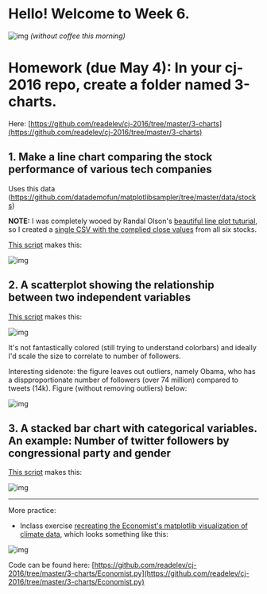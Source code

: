 # Hello! Welcome to Week 6.

![img](http://i.imgur.com/BXq5oUc.png?1)
*(without coffee this morning)*

# Homework (due May 4): In your cj-2016 repo, create a folder named 3-charts.

Here: [https://github.com/readelev/cj-2016/tree/master/3-charts](https://github.com/readelev/cj-2016/tree/master/3-charts)

## 1. Make a line chart comparing the stock performance of various tech companies

Uses this data (https://github.com/datademofun/matplotlibsampler/tree/master/data/stocks)

**NOTE:** I was completely wooed by Randal Olson's [beautiful line plot tuturial](http://www.randalolson.com/2014/06/28/how-to-make-beautiful-data-visualizations-in-python-with-matplotlib/), so I created a [single CSV with the complied close values](https://github.com/readelev/cj-2016/tree/master/3-charts/data/STOCKS.csv) from all six stocks.

[This script](https://github.com/readelev/cj-2016/tree/master/3-charts/stocks-simple.py) makes this:

![img](http://i.imgur.com/jCqWMw4.png?1)

## 2. A scatterplot showing the relationship between two independent variables

[This script](https://github.com/readelev/cj-2016/tree/master/3-charts/scatter.py) makes this:

![img](http://i.imgur.com/v6yzrF5.png?1)

It's not fantastically colored (still trying to understand colorbars) and ideally I'd scale the size to correlate to number of followers.

Interesting sidenote: the figure leaves out outliers, namely Obama, who has a dispproportionate number of followers (over 74 million) compared to tweets (14k). Figure (without removing outliers) below:

![img](http://i.imgur.com/18A9K5y.png?1)

## 3. A stacked bar chart with categorical variables. An example: Number of twitter followers by congressional party and gender

[This script](https://github.com/readelev/cj-2016/tree/master/3-charts/tweets.py) makes this:

![img](http://i.imgur.com/Bz04RqB.png?1)

___

More practice:
* Inclass exercise [recreating the Economist's matplotlib visualization of climate data](https://github.com/datademofun/matplotlibsampler/blob/master/Basic-matplotlib-visualization-of-climate-data.ipynb), which looks something like this:

![img](http://i.imgur.com/FWWi4VA.png?1)

Code can be found here: [https://github.com/readelev/cj-2016/tree/master/3-charts/Economist.py](https://github.com/readelev/cj-2016/tree/master/3-charts/Economist.py)

